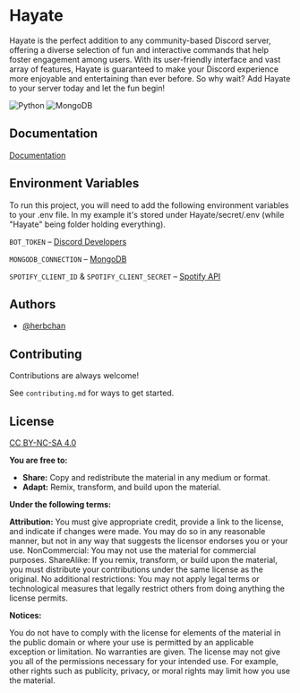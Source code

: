 # Hayate
Hayate is the perfect addition to any community-based Discord server, offering a diverse selection of fun and interactive commands that help foster engagement among users. With its user-friendly interface and vast array of features, Hayate is guaranteed to make your Discord experience more enjoyable and entertaining than ever before. So why wait? Add Hayate to your server today and let the fun begin!

![Python](https://img.shields.io/badge/python-3670A0?style=for-the-badge&logo=python&logoColor=ffdd54) 
![MongoDB](https://img.shields.io/badge/MongoDB-%234ea94b.svg?style=for-the-badge&logo=mongodb&logoColor=white)

## Documentation
[Documentation](#Documentation)

## Environment Variables
To run this project, you will need to add the following environment variables to your .env file. In my example it's stored under Hayate/secret/.env (while "Hayate" being folder holding everything).

`BOT_TOKEN` – [Discord Developers](https://discord.com/developers/applications/)

`MONGODB_CONNECTION` – [MongoDB](https://www.mongodb.com/)

`SPOTIFY_CLIENT_ID` & `SPOTIFY_CLIENT_SECRET` – [Spotify API](https://developer.spotify.com/)

## Authors
- [@herbchan](https://www.github.com/herb-chan)

## Contributing
Contributions are always welcome!

See `contributing.md` for ways to get started.

## License
[CC BY-NC-SA 4.0](https://creativecommons.org/licenses/by-nc-sa/4.0/legalcode)

**You are free to:**

- **Share:** Copy and redistribute the material in any medium or format.
- **Adapt:** Remix, transform, and build upon the material.

**Under the following terms:**

**Attribution:** You must give appropriate credit, provide a link to the license, and indicate if changes were made. You may do so in any reasonable manner, but not in any way that suggests the licensor endorses you or your use.
NonCommercial: You may not use the material for commercial purposes.
ShareAlike: If you remix, transform, or build upon the material, you must distribute your contributions under the same license as the original.
No additional restrictions: You may not apply legal terms or technological measures that legally restrict others from doing anything the license permits.

**Notices:**

You do not have to comply with the license for elements of the material in the public domain or where your use is permitted by an applicable exception or limitation.
No warranties are given. The license may not give you all of the permissions necessary for your intended use. For example, other rights such as publicity, privacy, or moral rights may limit how you use the material.

